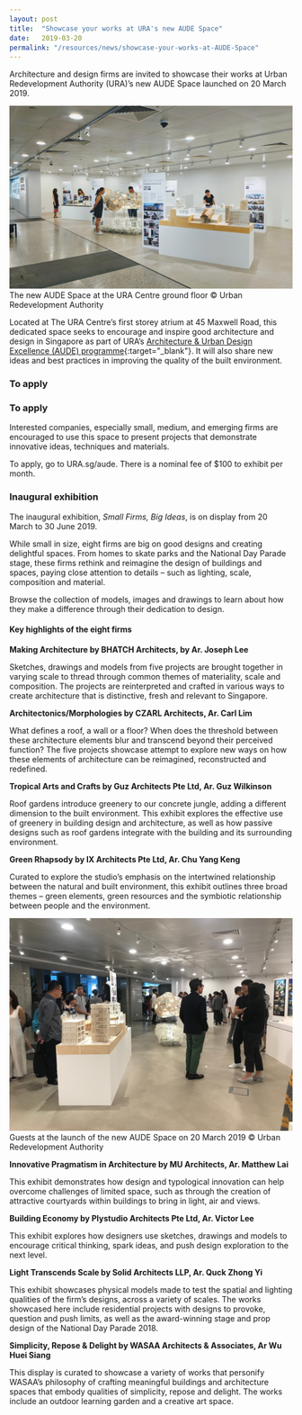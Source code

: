 ```yaml
---
layout: post
title:  "Showcase your works at URA's new AUDE Space"
date:   2019-03-20
permalink: "/resources/news/showcase-your-works-at-AUDE-Space"
---
```

Architecture and design firms are invited to showcase their works at Urban Redevelopment Authority (URA)’s new AUDE Space launched on 20 March 2019. 

![The new AUDE Space at the URA Centre](/images/URA_AUDE_Space_2019.jpg)
The new AUDE Space at the URA Centre ground floor © Urban Redevelopment Authority

Located at The URA Centre’s first storey atrium at 45 Maxwell Road, this dedicated space seeks to encourage and inspire good architecture and design in Singapore as part of URA’s [Architecture & Urban Design Excellence (AUDE) programme](https://www.ura.gov.sg/Corporate/Get-Involved/Shape-A-Distinctive-City/Recognising-Good-Design/AUDE){:target="_blank"}. It will also share new ideas and best practices in improving the quality of the built environment. 

### **To apply**

### **To apply**

Interested companies, especially small, medium, and emerging firms are encouraged to use this space to present projects that demonstrate innovative ideas, techniques and materials. 

To apply, go to URA.sg/aude. There is a nominal fee of $100 to exhibit per month. 

### **Inaugural exhibition**

The inaugural exhibition, *Small Firms, Big Ideas*, is on display from 20 March to 30 June 2019.

While small in size, eight firms are big on good designs and creating delightful spaces. From homes to skate parks and the National Day Parade stage, these firms rethink and reimagine the design of buildings and spaces, paying close attention to details – such as lighting, scale, composition and material. 

Browse the collection of models, images and drawings to learn about how they make a difference through their dedication to design. 

#### **Key highlights of the eight firms**

**Making Architecture by BHATCH Architects, by Ar. Joseph Lee**

Sketches, drawings and models from five projects are brought together in varying scale to thread through common themes of materiality, scale and composition. The projects are reinterpreted and crafted in various ways to create architecture that is distinctive, fresh and relevant to Singapore.

**Architectonics/Morphologies by CZARL Architects, Ar. Carl Lim**

What defines a roof, a wall or a floor? When does the threshold between these architecture elements blur and transcend beyond their perceived function? The five projects showcase attempt to explore new ways on how these elements of architecture can be reimagined, reconstructed and redefined.

**Tropical Arts and Crafts by Guz Architects Pte Ltd, Ar. Guz Wilkinson**

Roof gardens introduce greenery to our concrete jungle, adding a different dimension to the built environment. This exhibit explores the effective use of greenery in building design and architecture, as well as how passive designs such as roof gardens integrate with the building and its surrounding environment. 

**Green Rhapsody by IX Architects Pte Ltd, Ar. Chu Yang Keng**

Curated to explore the studio’s emphasis on the intertwined relationship between the natural and built environment, this exhibit outlines three broad themes – green elements, green resources and the symbiotic relationship between people and the environment. 

![The launch of the new AUDE Space on 20 March 2019](/images/AUDE_Space_Mar2019.jpg)
Guests at the launch of the new AUDE Space on 20 March 2019 © Urban Redevelopment Authority

**Innovative Pragmatism in Architecture by MU Architects, Ar. Matthew Lai**

This exhibit demonstrates how design and typological innovation can help overcome challenges of limited space, such as through the creation of attractive courtyards within buildings to bring in light, air and views.

**Building Economy by Plystudio Architects Pte Ltd, Ar. Victor Lee**

This exhibit explores how designers use sketches, drawings and models to encourage critical thinking, spark ideas, and push design exploration to the next level. 

**Light Transcends Scale by Solid Architects LLP, Ar. Quck Zhong Yi**

This exhibit showcases physical models made to test the spatial and lighting qualities of the firm’s designs, across a variety of scales. The works showcased here include residential projects with designs to provoke, question and push limits, as well as the award-winning stage and prop design of the National Day Parade 2018.

**Simplicity, Repose & Delight by WASAA Architects & Associates, Ar Wu Huei Siang**

This display is curated to showcase a variety of works that personify WASAA’s philosophy of crafting meaningful buildings and architecture spaces that embody qualities of simplicity, repose and delight. The works include an outdoor learning garden and a creative art space.
 


